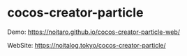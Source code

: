 # cocos-creator-particle
Demo:
https://noitaro.github.io/cocos-creator-particle-web/

WebSite:
https://noitalog.tokyo/cocos-creator-particle/
